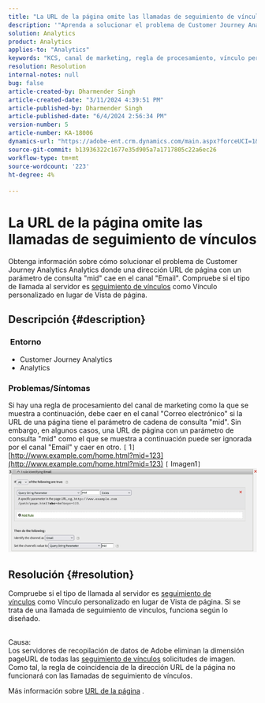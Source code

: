 ```yaml
---
title: "La URL de la página omite las llamadas de seguimiento de vínculos"
description: '"Aprenda a solucionar el problema de Customer Journey Analytics Analytics donde una dirección URL de página con un parámetro de consulta "mid" cae en el canal "Email"."'
solution: Analytics
product: Analytics
applies-to: "Analytics"
keywords: "KCS, canal de marketing, regla de procesamiento, vínculo personalizado, URL, omisión, llamadas de seguimiento, página, preguntas más frecuentes"
resolution: Resolution
internal-notes: null
bug: false
article-created-by: Dharmender Singh
article-created-date: "3/11/2024 4:39:51 PM"
article-published-by: Dharmender Singh
article-published-date: "6/4/2024 2:56:34 PM"
version-number: 5
article-number: KA-18006
dynamics-url: "https://adobe-ent.crm.dynamics.com/main.aspx?forceUCI=1&pagetype=entityrecord&etn=knowledgearticle&id=d6df2cf9-c5df-ee11-904c-6045bd05e816"
source-git-commit: b13936322c1677e35d905a7a1717805c22a6ec26
workflow-type: tm+mt
source-wordcount: '223'
ht-degree: 4%

---
```


# La URL de la página omite las llamadas de seguimiento de vínculos


Obtenga información sobre cómo solucionar el problema de Customer Journey Analytics Analytics donde una dirección URL de página con un parámetro de consulta &quot;mid&quot; cae en el canal &quot;Email&quot;. Compruebe si el tipo de llamada al servidor es [seguimiento de vínculos](https://experienceleague.adobe.com/docs/analytics/implementation/vars/functions/tl-method.html?lang=es) como Vínculo personalizado en lugar de Vista de página.

## Descripción {#description}


### <b> Entorno</b>

- Customer Journey Analytics
- Analytics




### <b>Problemas/Síntomas</b>

Si hay una regla de procesamiento del canal de marketing como la que se muestra a continuación, debe caer en el canal &quot;Correo electrónico&quot; si la URL de una página tiene el parámetro de cadena de consulta &quot;mid&quot;.
Sin embargo, en algunos casos, una URL de página con un parámetro de consulta &quot;mid&quot; como el que se muestra a continuación puede ser ignorada por el canal &quot;Email&quot; y caer en otro.
`[` 1`]`  [http://www.example.com/home.html?mid=123](http://www.example.com/home.html?mid=123)
`[` Imagen1`]`
![](assets/___d9df2cf9-c5df-ee11-904c-6045bd05e816___.png)


## Resolución {#resolution}




Compruebe si el tipo de llamada al servidor es [seguimiento de vínculos](https://experienceleague.adobe.com/docs/analytics/implementation/vars/functions/tl-method.html?lang=es) como Vínculo personalizado en lugar de Vista de página. Si se trata de una llamada de seguimiento de vínculos, funciona según lo diseñado.




<br>Causa:<br>
Los servidores de recopilación de datos de Adobe eliminan la dimensión pageURL de todas las [seguimiento de vínculos](https://experienceleague.adobe.com/docs/analytics/implementation/vars/functions/tl-method.html?lang=es) solicitudes de imagen. Como tal, la regla de coincidencia de la dirección URL de la página no funcionará con las llamadas de seguimiento de vínculos.

Más información sobre [URL de la página](https://experienceleague.adobe.com/docs/analytics/implementation/vars/page-vars/pageurl.html?lang=es) .
